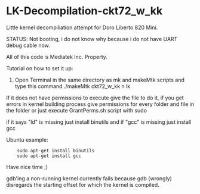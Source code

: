# LK-Decompilation-ckt72_w_kk
 Little kernel decompiliation attempt for Doro Liberto 820 Mini.

STATUS: Not booting, i do not know why because i do not have UART debug cable now.

All of this code is Mediatek Inc. Property.

Tutorial on how to set it up:

1. Open Terminal in the same directory as mk and makeMtk scripts and type this command
        ./makeMtk ckt72_w_kk n lk

If it does not have permissions to execute give the file to do it, if you get errors in kernel building process give permissions for every folder and file in the folder or just execute GrantPerms.sh script with sudo

if it says "ld" is missing just install binutils and if "gcc" is missing just install gcc

   Ubuntu example:

        sudo apt-get install binutils
        sudo apt-get install gcc

Have nice time ;)


   gdb'ing a non-running kernel currently fails because gdb (wrongly)
   disregards the starting offset for which the kernel is compiled.
